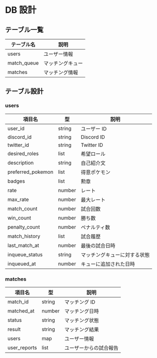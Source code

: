 # DB 設計

## テーブル一覧

| テーブル名  | 説明             |
| ----------- | ---------------- |
| users       | ユーザー情報     |
| match_queue | マッチングキュー |
| matches     | マッチング情報   |

## テーブル設計

### users

| 項目名            | 型     | 説明                         |
| ----------------- | ------ | ---------------------------- |
| user_id           | string | ユーザー ID                  |
| discord_id        | string | Discord ID                   |
| twitter_id        | string | Twitter ID                   |
| desired_roles     | list   | 希望ロール                   |
| description       | string | 自己紹介文                   |
| preferred_pokemon | list   | 得意ポケモン                 |
| badges            | list   | 勲章                         |
| rate              | number | レート                       |
| max_rate          | number | 最大レート                   |
| match_count       | number | 試合回数                     |
| win_count         | number | 勝ち数                       |
| penalty_count     | number | ペナルティ数                 |
| match_history     | list   | 試合履歴                     |
| last_match_at     | number | 最後の試合日時               |
| inqueue_status    | string | マッチングキューに対する状態 |
| inqueued_at       | number | キューに追加された日時       |

### matches

| 項目名       | 型     | 説明                   |
| ------------ | ------ | ---------------------- |
| match_id     | string | マッチング ID          |
| matched_at   | number | マッチング日時         |
| status       | string | マッチング状態         |
| result       | string | マッチング結果         |
| users        | map    | ユーザー情報           |
| user_reports | list   | ユーザーからの試合報告 |
